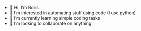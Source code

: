 - 👋 Hi, I’m Boris
- 👀 I’m interested in automating stuff using code (I use python)
- 🌱 I’m currently learning simple coding tasks
- 💞️ I’m looking to collaborate on anything

<!---
BorisB2004/BorisB2004 is a ✨ special ✨ repository because its `README.md` (this file) appears on your GitHub profile.
You can click the Preview link to take a look at your changes.
--->
